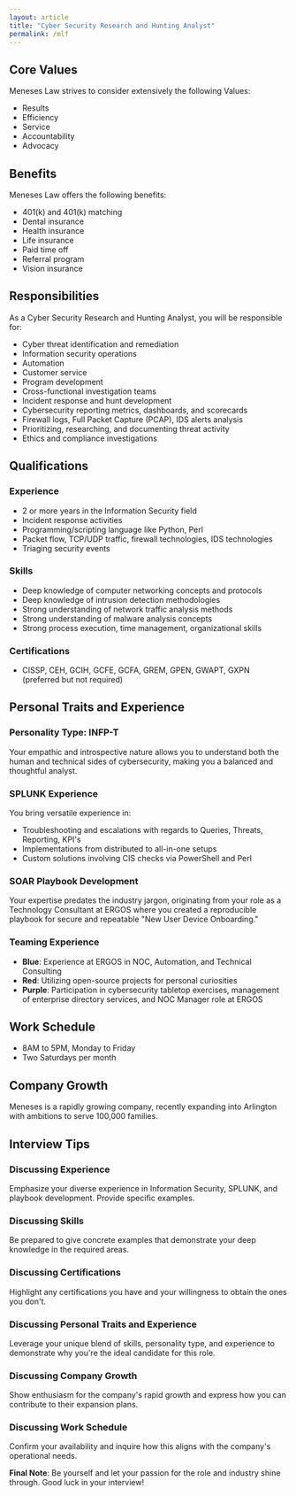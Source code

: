 ```yaml
---
layout: article
title: "Cyber Security Research and Hunting Analyst"
permalink: /mlf
---
```


## Core Values 
Meneses Law strives to consider extensively the following Values: 

- Results 
- Efficiency
- Service
- Accountability 
- Advocacy 

## Benefits
Meneses Law offers the following benefits:

- 401(k) and 401(k) matching
- Dental insurance
- Health insurance
- Life insurance
- Paid time off
- Referral program
- Vision insurance

## Responsibilities
As a Cyber Security Research and Hunting Analyst, you will be responsible for:

- Cyber threat identification and remediation
- Information security operations
- Automation
- Customer service
- Program development
- Cross-functional investigation teams
- Incident response and hunt development
- Cybersecurity reporting metrics, dashboards, and scorecards
- Firewall logs, Full Packet Capture (PCAP), IDS alerts analysis
- Prioritizing, researching, and documenting threat activity
- Ethics and compliance investigations


## Qualifications
### Experience
- 2 or more years in the Information Security field
- Incident response activities
- Programming/scripting language like Python, Perl
- Packet flow, TCP/UDP traffic, firewall technologies, IDS technologies
- Triaging security events

### Skills
- Deep knowledge of computer networking concepts and protocols
- Deep knowledge of intrusion detection methodologies
- Strong understanding of network traffic analysis methods
- Strong understanding of malware analysis concepts
- Strong process execution, time management, organizational skills

### Certifications
- CISSP, CEH, GCIH, GCFE, GCFA, GREM, GPEN, GWAPT, GXPN (preferred but not required)


## Personal Traits and Experience
### Personality Type: INFP-T
Your empathic and introspective nature allows you to understand both the human and technical sides of cybersecurity, making you a balanced and thoughtful analyst.

### SPLUNK Experience
You bring versatile experience in:
- Troubleshooting and escalations with regards to Queries, Threats, Reporting, KPI's
- Implementations from distributed to all-in-one setups
- Custom solutions involving CIS checks via PowerShell and Perl

### SOAR Playbook Development
Your expertise predates the industry jargon, originating from your role as a Technology Consultant at ERGOS where you created a reproducible playbook for secure and repeatable "New User Device Onboarding."

### Teaming Experience
- **Blue**: Experience at ERGOS in NOC, Automation, and Technical Consulting
- **Red**: Utilizing open-source projects for personal curiosities
- **Purple**: Participation in cybersecurity tabletop exercises, management of enterprise directory services, and NOC Manager role at ERGOS


## Work Schedule
- 8AM to 5PM, Monday to Friday
- Two Saturdays per month


## Company Growth
Meneses is a rapidly growing company, recently expanding into Arlington with ambitions to serve 100,000 families. 


## Interview Tips

### Discussing Experience
Emphasize your diverse experience in Information Security, SPLUNK, and playbook development. Provide specific examples.

### Discussing Skills
Be prepared to give concrete examples that demonstrate your deep knowledge in the required areas.

### Discussing Certifications
Highlight any certifications you have and your willingness to obtain the ones you don't.

### Discussing Personal Traits and Experience
Leverage your unique blend of skills, personality type, and experience to demonstrate why you're the ideal candidate for this role.

### Discussing Company Growth
Show enthusiasm for the company's rapid growth and express how you can contribute to their expansion plans.

### Discussing Work Schedule
Confirm your availability and inquire how this aligns with the company's operational needs.


**Final Note**: Be yourself and let your passion for the role and industry shine through. Good luck in your interview!
